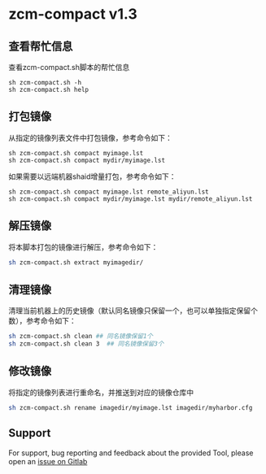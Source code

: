 # zcm-compact v1.3
## 查看帮忙信息
查看zcm-compact.sh脚本的帮忙信息
```
sh zcm-compact.sh -h
sh zcm-compact.sh help
```
## 打包镜像
从指定的镜像列表文件中打包镜像，参考命令如下：
```
sh zcm-compact.sh compact myimage.lst
sh zcm-compact.sh compact mydir/myimage.lst
```
如果需要以远端机器shaid增量打包，参考命令如下：
```
sh zcm-compact.sh compact myimage.lst remote_aliyun.lst
sh zcm-compact.sh compact mydir/myimage.lst mydir/remote_aliyun.lst
```

## 解压镜像
将本脚本打包的镜像进行解压，参考命令如下：
```bash
sh zcm-compact.sh extract myimagedir/
```

## 清理镜像
清理当前机器上的历史镜像（默认同名镜像只保留一个，也可以单独指定保留个数），参考命令如下：
```bash
sh zcm-compact.sh clean ## 同名镜像保留1个
sh zcm-compact.sh clean 3  ## 同名镜像保留3个
```

## 修改镜像
将指定的镜像列表进行重命名，并推送到对应的镜像仓库中
```bash
sh zcm-compact.sh rename imagedir/myimage.lst imagedir/myharbor.cfg
```

## Support
 For support, bug reporting and feedback about the provided Tool, please open an [issue on Gitlab](http://gitlab.iwhalecloud.com/cloud/zcm-compact/issues)